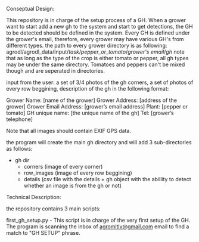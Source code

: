 Conseptual Design:


This repository is in charge of the setup process of a GH. When a grower want to start add a new gh to the system and start to get detections, the GH to be detected should be defined in the system. Every GH is defined under the grower's email, therefore, every grower may have various GH's from different types. the path to every grower directory is as following: agrodl/agrodl_data/Input/*task*/*pepper_or_tomato*/*grower's email*/*gh* note that as long as the type of the crop is either tomato or pepper, all gh types may be under the same directory. Tomatoes and peppers can't be mixed though and are seperated in directories.

input from the user: a set of 3/4 photos of the gh corners, a set of photos of every row beggining, description of the gh in the following format:

Grower Name: [name of the grower]
Grower Address: [address of the grower]
Grower Email Address: [grower’s email address]
Plant: [pepper or tomato]
GH unique name: [the unique name of the gh]
Tel: [grower’s telephone]

Note that all images should contain EXIF GPS data.

the program will create the main gh directory and will add 3 sub-directories as follows:

- gh dir
  - corners (image of every corner)
  - row_images (image of every row beggining)
  - details (csv file with the details + gh object with the abillity to detect whether an image is from the gh or not)


Technical Description:

the repository contains 3 main scripts: 

first_gh_setup.py - This script is in charge of the very first setup of the GH. The program is scanning the inbox of agromltlv@gmail.com email to find a match to "GH SETUP" phrase. 
